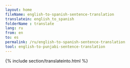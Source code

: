 ```yaml
---
layout: home
fileName: english-to-spanish-sentence-translation
translatein: english_to_spanish
folderName : translate
lang: ru
from: en
to: es
permalink: /ru/english-to-spanish-sentence-translation
tool: english-to-punjabi-sentence-translation
---
```

{% include section/translateinto.html %}